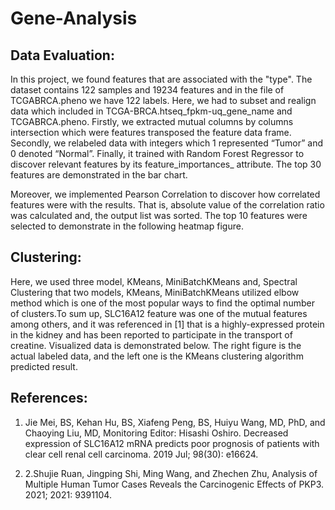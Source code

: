 # Gene-Analysis
## Data Evaluation:

In this project, we found features that are associated with the "type". The dataset contains 122 samples and 19234 features and in the file of TCGABRCA.pheno we have 122 labels. Here, we had to subset and realign data which included in TCGA-BRCA.htseq_fpkm-uq_gene_name and TCGABRCA.pheno. Firstly, we extracted mutual columns by columns intersection which were features transposed the feature data frame. Secondly, we relabeled data with integers which 1 represented “Tumor” and 0 denoted “Normal”. Finally, it trained with Random Forest Regressor to discover relevant features by its feature_importances_ attribute. The top 30 features are demonstrated in the 
bar chart.

Moreover, we implemented Pearson Correlation to discover how correlated features were with the results. That is, absolute value of the correlation ratio was calculated and, the output list was sorted. The top 10 features were selected to demonstrate in the following heatmap figure.

## Clustering:
Here, we used three model, KMeans, MiniBatchKMeans and, Spectral Clustering that two models, KMeans, MiniBatchKMeans utilized elbow method which is one of the most popular ways to find the optimal number of clusters.To sum up, SLC16A12 feature was one of the mutual features among others, and it was referenced in [1] that is a highly-expressed protein in the kidney and has been reported to participate in the transport of creatine. Visualized data is demonstrated below. The right figure is the actual labeled data, and the left one is the KMeans clustering algorithm predicted result.

## References:

1. Jie Mei, BS, Kehan Hu, BS, Xiafeng Peng, BS, Huiyu Wang, MD, PhD, and Chaoying Liu, MD, Monitoring Editor: Hisashi Oshiro. Decreased expression of SLC16A12 mRNA predicts poor prognosis of patients with clear cell renal cell carcinoma. 2019 Jul; 98(30): e16624.

2. 2.Shujie Ruan, Jingping Shi, Ming Wang, and Zhechen Zhu, Analysis of Multiple Human Tumor Cases Reveals the Carcinogenic Effects of PKP3. 2021; 2021: 9391104.
